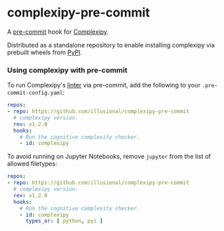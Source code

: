 # complexipy-pre-commit

A [pre-commit](https://pre-commit.com/) hook for [Complexipy](https://github.com/rohaquinlop/complexipy).

Distributed as a standalone repository to enable installing complexipy via prebuilt wheels from [PyPI](https://pypi.org/project/complexipy/).

### Using complexipy with pre-commit

To run Complexipy's [linter](https://github.com/rohaquinlop/complexipy) via pre-commit, add the following to your `.pre-commit-config.yaml`:

```yaml
repos:
- repo: https://github.com/illusional/complexipy-pre-commit
  # complexipy version.
  rev: v1.2.0
  hooks:
    # Run the cognitive complexity checker.
    - id: complexipy
```
To avoid running on Jupyter Notebooks, remove `jupyter` from the list of allowed filetypes:

```yaml
repos:
- repo: https://github.com/illusional/complexipy-pre-commit
  # complexipy version.
  rev: v1.2.0
  hooks:
    # Run the cognitive complexity checker.
    - id: complexipy
      types_or: [ python, pyi ]
```
